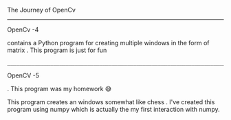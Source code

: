  The Journey of OpenCv
 
 ______________________________________________________________________________________________________________________________________________________________________________
 
 OpenCv -4 
 
  contains a Python program for creating multiple windows in the form of matrix . This program is just for fun 
	
	____________________________________________________________________________________________________________________________________________________________________________
 
 OpenCV -5 
 
 . This program was my homework 😅
 
  This program creates an windows somewhat like chess . I've created this program using numpy which is actually the my first interaction with numpy. 
	
	
 
 

